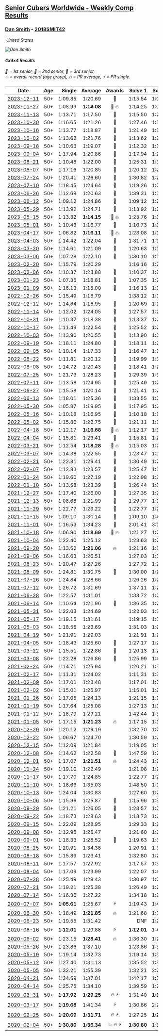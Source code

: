 <style>table {white-space: nowrap;}</style>
<link rel="stylesheet" type="text/css" href="/scw-comp/css/flags.css" />

## [Senior Cubers Worldwide - Weekly Comp Results](/scw-comp/results/)
### [Dan Smith](README.md) - [2018SMIT42](https://www.worldcubeassociation.org/persons/2018SMIT42?event=444)

<i class="flag flag-US" />&nbsp;United States

![Dan Smith](1678150280.jpg)

#### 4x4x4 Results

<span style="white-space: nowrap;">🥇 = 1st senior</span>, <span style="white-space: nowrap;">🥈 = 2nd senior</span>, <span style="white-space: nowrap;">🥉 = 3rd senior</span>, <span style="white-space: nowrap;">💥 = overall record (age group)</span>, <span style="white-space: nowrap;">🔥 = PR average</span>, <span style="white-space: nowrap;">⚡ = PR single</span>.

| Date | Age | Single | Average | Awards | Solve 1 | Solve 2 | Solve 3 | Solve 4 | Solve 5 | Video |
| :--: | :--: | --: | --: | :--: | --: | --: | --: | --: | --: | :-- |
| [2023-12-11](../../results/2023-12-11/444.md) | 50+ | 1:09.85 | 1:20.69 | 🥉 | 1:15.54 | 1:09.85 | 1:21.41 | 1:25.11 | 1:32.48 | [Desktop](https://www.facebook.com/events/101679999707522/permalink/106599715882217) / [Mobile](https://m.facebook.com/events/101679999707522?view=permalink&id=106599715882217) |
| [2023-11-27](../../results/2023-11-27/444.md) | 50+ | 1:08.99 | **1:14.08** | 🥉 🔥 | 1:14.25 | 1:08.99 | 1:15.00 | 1:12.99 | 1:34.00 | [Desktop](https://www.facebook.com/events/305565215720258/permalink/312956658314447) / [Mobile](https://m.facebook.com/events/305565215720258?view=permalink&id=312956658314447) |
| [2023-11-13](../../results/2023-11-13/444.md) | 50+ | 1:13.71 | 1:17.50 | 🥉 | 1:15.50 | 1:26.64 | 1:22.04 | 1:14.96 | 1:13.71 | [Desktop](https://www.facebook.com/events/1374628593479428/permalink/1381685192773768) / [Mobile](https://m.facebook.com/events/1374628593479428?view=permalink&id=1381685192773768) |
| [2023-10-30](../../results/2023-10-30/444.md) | 50+ | 1:16.65 | 1:21.26 | 🥈 | 1:27.46 | 1:19.49 | 1:20.45 | 1:23.84 | 1:16.65 | [Desktop](https://www.facebook.com/events/366558396032988/permalink/371896422165852) / [Mobile](https://m.facebook.com/events/366558396032988?view=permalink&id=371896422165852) |
| [2023-10-16](../../results/2023-10-16/444.md) | 50+ | 1:13.77 | 1:18.87 | 🥉 | 1:21.49 | 1:13.77 | 1:19.00 | 1:18.29 | 1:19.32 | [Desktop](https://www.facebook.com/events/754076313399498/permalink/763230035817459) / [Mobile](https://m.facebook.com/events/754076313399498?view=permalink&id=763230035817459) |
| [2023-10-02](../../results/2023-10-02/444.md) | 50+ | 1:13.62 | 1:21.76 | 🥈 | 1:13.62 | 1:29.37 | 1:27.89 | 1:15.49 | 1:21.90 | [Desktop](https://www.facebook.com/events/370105888672980/permalink/375964941420408) / [Mobile](https://m.facebook.com/events/370105888672980?view=permalink&id=375964941420408) |
| [2023-09-18](../../results/2023-09-18/444.md) | 50+ | 1:10.63 | 1:19.07 | 🥉 | 1:12.32 | 1:10.63 | 1:23.57 | 1:34.26 | 1:21.31 | [Desktop](https://www.facebook.com/events/3507561106126011/permalink/3516624338553021) / [Mobile](https://m.facebook.com/events/3507561106126011?view=permalink&id=3516624338553021) |
| [2023-09-04](../../results/2023-09-04/444.md) | 50+ | 1:17.94 | 1:20.86 | 🥉 | 1:17.94 | 1:25.16 | 1:23.45 | 1:20.70 | 1:18.43 | [Desktop](https://www.facebook.com/events/2764998176984627/permalink/2775202502630861) / [Mobile](https://m.facebook.com/events/2764998176984627?view=permalink&id=2775202502630861) |
| [2023-08-21](../../results/2023-08-21/444.md) | 50+ | 1:10.48 | 1:22.00 | 🥉 | 1:25.31 | 1:30.06 | 1:19.46 | 1:10.48 | 1:21.22 | [Desktop](https://www.facebook.com/events/605466225085334/permalink/612055457759744) / [Mobile](https://m.facebook.com/events/605466225085334?view=permalink&id=612055457759744) |
| [2023-08-07](../../results/2023-08-07/444.md) | 50+ | 1:17.16 | 1:20.85 | 🥉 | 1:20.12 | 1:23.99 | 1:59.03 | 1:18.45 | 1:17.16 | [Desktop](https://www.facebook.com/events/310216218066087/permalink/317069317380777) / [Mobile](https://m.facebook.com/events/310216218066087?view=permalink&id=317069317380777) |
| [2023-07-24](../../results/2023-07-24/444.md) | 50+ | 1:20.41 | 1:26.60 | 🥈 | 1:30.82 | 1:24.14 | 1:28.85 | 1:26.81 | 1:20.41 | [Desktop](https://www.facebook.com/events/3448294872104342/permalink/3453961424871020) / [Mobile](https://m.facebook.com/events/3448294872104342?view=permalink&id=3453961424871020) |
| [2023-07-10](../../results/2023-07-10/444.md) | 50+ | 1:18.45 | 1:24.64 | 🥈 | 1:19.26 | 1:23.68 | 1:30.98 | 1:36.92 | 1:18.45 | [Desktop](https://www.facebook.com/events/972057793917824/permalink/976816636775273) / [Mobile](https://m.facebook.com/events/972057793917824?view=permalink&id=976816636775273) |
| [2023-06-26](../../results/2023-06-26/444.md) | 50+ | 1:12.69 | 1:20.63 | 🥉 | 1:39.31 | 1:12.69 | 1:19.87 | 1:25.26 | 1:16.76 | [Desktop](https://www.facebook.com/events/205496442461873/permalink/215490131462504) / [Mobile](https://m.facebook.com/events/205496442461873?view=permalink&id=215490131462504) |
| [2023-06-12](../../results/2023-06-12/444.md) | 50+ | 1:09.12 | 1:24.86 | 🥉 | 1:09.12 | 1:28.91 | 1:33.81 | 1:18.43 | 1:27.25 | [Desktop](https://www.facebook.com/events/575948201291091/permalink/582970313922213) / [Mobile](https://m.facebook.com/events/575948201291091?view=permalink&id=582970313922213) |
| [2023-05-29](../../results/2023-05-29/444.md) | 50+ | 1:13.92 | 1:24.71 | 🥉 | 1:13.92 | 1:27.47 | 1:28.58 | 1:26.35 | 1:20.31 | [Desktop](https://www.facebook.com/events/769039921377061/permalink/776839933930393) / [Mobile](https://m.facebook.com/events/769039921377061?view=permalink&id=776839933930393) |
| [2023-05-15](../../results/2023-05-15/444.md) | 50+ | 1:13.32 | **1:14.15** | 🥉 🔥 | 1:23.76 | 1:13.32 | 1:13.60 | 1:15.29 | 1:13.55 | [Desktop](https://www.facebook.com/events/201773726045437/permalink/209196615303148) / [Mobile](https://m.facebook.com/events/201773726045437?view=permalink&id=209196615303148) |
| [2023-05-01](../../results/2023-05-01/444.md) | 50+ | 1:10.43 | 1:16.77 | 🥈 | 1:10.73 | 1:10.43 | 1:18.70 | 1:20.89 | 1:24.17 | [Desktop](https://www.facebook.com/events/1554845911676556/permalink/1563133680847779) / [Mobile](https://m.facebook.com/events/1554845911676556?view=permalink&id=1563133680847779) |
| [2023-04-17](../../results/2023-04-17/444.md) | 50+ | 1:06.82 | **1:16.11** | 🥈 🔥 | 1:23.08 | 1:11.05 | 1:18.82 | 1:06.82 | 1:18.45 | [Desktop](https://www.facebook.com/events/175752445390498/permalink/180348038264272) / [Mobile](https://m.facebook.com/events/175752445390498?view=permalink&id=180348038264272) |
| [2023-04-03](../../results/2023-04-03/444.md) | 50+ | 1:14.42 | 1:22.04 | 🥈 | 1:31.71 | 1:18.43 | 1:22.69 | 1:25.00 | 1:14.42 | [Desktop](https://www.facebook.com/events/1352032565369803/permalink/1357911091448617) / [Mobile](https://m.facebook.com/events/1352032565369803?view=permalink&id=1357911091448617) |
| [2023-03-20](../../results/2023-03-20/444.md) | 50+ | 1:14.61 | 1:21.09 | 🥈 | 1:20.63 | 1:14.61 | 1:31.90 | 1:21.99 | 1:20.66 | [Desktop](https://www.facebook.com/events/1616007312171296/permalink/1629971497441544) / [Mobile](https://m.facebook.com/events/1616007312171296?view=permalink&id=1629971497441544) |
| [2023-03-06](../../results/2023-03-06/444.md) | 50+ | 1:07.28 | 1:22.10 | 🥉 | 1:30.10 | 1:18.94 | 1:26.39 | 1:07.28 | 1:20.97 | [Desktop](https://www.facebook.com/events/1616007312171296/permalink/1620186478420046) / [Mobile](https://m.facebook.com/events/1616007312171296?view=permalink&id=1620186478420046) |
| [2023-02-20](../../results/2023-02-20/444.md) | 50+ | 1:15.79 | 1:20.29 |  | 1:16.16 | 1:24.14 | 1:15.79 | 1:20.57 | 1:30.22 | [Desktop](https://www.facebook.com/events/751205503064846/permalink/756687675849962) / [Mobile](https://m.facebook.com/events/751205503064846?view=permalink&id=756687675849962) |
| [2023-02-06](../../results/2023-02-06/444.md) | 50+ | 1:10.37 | 1:23.88 | 🥈 | 1:10.37 | 1:24.28 | 1:25.66 | 1:21.70 | 1:25.86 | [Desktop](https://www.facebook.com/events/1884353481903829/permalink/1892350724437438) / [Mobile](https://m.facebook.com/events/1884353481903829?view=permalink&id=1892350724437438) |
| [2023-01-23](../../results/2023-01-23/444.md) | 50+ | 1:07.35 | 1:18.81 | 🥉 | 1:07.35 | 1:27.07 | 1:21.87 | 1:14.89 | 1:19.66 | [Desktop](https://www.facebook.com/events/509798861140910/permalink/517714917015971) / [Mobile](https://m.facebook.com/events/509798861140910?view=permalink&id=517714917015971) |
| [2023-01-09](../../results/2023-01-09/444.md) | 50+ | 1:16.13 | 1:18.00 | 🥉 | 1:16.13 | 1:17.75 | 1:22.55 | 1:18.31 | 1:17.94 | [Desktop](https://www.facebook.com/events/1531132474062600/permalink/1536035993572248) / [Mobile](https://m.facebook.com/events/1531132474062600?view=permalink&id=1536035993572248) |
| [2022-12-26](../../results/2022-12-26/444.md) | 50+ | 1:15.49 | 1:18.79 |  | 1:38.12 | 1:15.49 | 1:22.87 | 1:17.16 | 1:16.34 | [Desktop](https://www.facebook.com/events/699260168471197/permalink/707864974277383) / [Mobile](https://m.facebook.com/events/699260168471197?view=permalink&id=707864974277383) |
| [2022-12-12](../../results/2022-12-12/444.md) | 50+ | 1:14.64 | 1:16.95 | 🥉 | 1:20.69 | 1:15.88 | 1:17.08 | 1:14.64 | 1:17.89 | [Desktop](https://www.facebook.com/events/1208453943094393/permalink/1228478711091916) / [Mobile](https://m.facebook.com/events/1208453943094393?view=permalink&id=1228478711091916) |
| [2022-11-14](../../results/2022-11-14/444.md) | 50+ | 1:12.02 | 1:24.05 | 🥉 | 1:27.57 | 1:24.05 | 1:30.41 | 1:20.52 | 1:12.02 | [Desktop](https://www.facebook.com/events/823524585526773/permalink/832430587969506) / [Mobile](https://m.facebook.com/events/823524585526773?view=permalink&id=832430587969506) |
| [2022-10-31](../../results/2022-10-31/444.md) | 50+ | 1:10.37 | 1:18.38 | 🥈 | 1:13.37 | 1:27.58 | 1:30.16 | 1:14.19 | 1:10.37 | [Desktop](https://www.facebook.com/events/635474734791505/permalink/638925521113093) / [Mobile](https://m.facebook.com/events/635474734791505?view=permalink&id=638925521113093) |
| [2022-10-17](../../results/2022-10-17/444.md) | 50+ | 1:11.49 | 1:22.54 | 🥉 | 1:25.52 | 1:20.42 | 1:11.49 | 1:24.54 | 1:22.66 | [Desktop](https://www.facebook.com/events/815539682815599/permalink/834878977548336) / [Mobile](https://m.facebook.com/events/815539682815599?view=permalink&id=834878977548336) |
| [2022-10-03](../../results/2022-10-03/444.md) | 50+ | 1:13.90 | 1:20.55 | 🥉 | 1:13.90 | 1:27.83 | 1:19.91 | 1:13.91 | 1:38.80 | [Desktop](https://www.facebook.com/events/815539682815599/permalink/825765445126356) / [Mobile](https://m.facebook.com/events/815539682815599?view=permalink&id=825765445126356) |
| [2022-09-19](../../results/2022-09-19/444.md) | 50+ | 1:18.11 | 1:24.80 | 🥈 | 1:18.11 | 1:23.81 | 1:29.03 | 1:29.12 | 1:21.56 | [Desktop](https://www.facebook.com/events/450657513693488/permalink/455553443203895) / [Mobile](https://m.facebook.com/events/450657513693488?view=permalink&id=455553443203895) |
| [2022-09-05](../../results/2022-09-05/444.md) | 50+ | 1:10.14 | 1:17.33 | 🥈 | 1:16.47 | 1:15.66 | 1:28.28 | 1:10.14 | 1:19.86 | [Desktop](https://www.facebook.com/events/448393960648054/permalink/449911077163009) / [Mobile](https://m.facebook.com/events/448393960648054?view=permalink&id=449911077163009) |
| [2022-08-22](../../results/2022-08-22/444.md) | 50+ | 1:11.81 | 1:20.12 | 🥈 | 1:19.99 | 1:31.07 | 1:11.81 | 1:11.86 | 1:28.51 | [Desktop](https://www.facebook.com/events/542579854309231/permalink/549844846916065) / [Mobile](https://m.facebook.com/events/542579854309231?view=permalink&id=549844846916065) |
| [2022-08-08](../../results/2022-08-08/444.md) | 50+ | 1:14.72 | 1:20.43 | 🥈 | 1:18.41 | 1:22.87 | 1:14.72 | 1:20.00 | 1:49.62 | [Desktop](https://www.facebook.com/events/619445529768906/permalink/621720946208031) / [Mobile](https://m.facebook.com/events/619445529768906?view=permalink&id=621720946208031) |
| [2022-07-25](../../results/2022-07-25/444.md) | 50+ | 1:21.73 | 1:28.23 | 🥇 | 1:29.39 | 1:33.45 | 1:21.86 | 2:26.93 | 1:21.73 | [Desktop](https://www.facebook.com/events/1016110945736319/permalink/1023285925018821) / [Mobile](https://m.facebook.com/events/1016110945736319?view=permalink&id=1023285925018821) |
| [2022-07-11](../../results/2022-07-11/444.md) | 50+ | 1:13.58 | 1:24.95 | 🥈 | 1:25.49 | 1:24.87 | 1:49.97 | 1:13.58 | 1:24.48 | [Desktop](https://www.facebook.com/events/443186990742814/permalink/451543449907168) / [Mobile](https://m.facebook.com/events/443186990742814?view=permalink&id=451543449907168) |
| [2022-06-27](../../results/2022-06-27/444.md) | 50+ | 1:15.58 | 1:20.14 | 🥈 | 1:21.41 | 1:24.38 | 1:16.31 | 1:22.71 | 1:15.58 | [Desktop](https://www.facebook.com/events/605852520957703/permalink/614842013392087) / [Mobile](https://m.facebook.com/events/605852520957703?view=permalink&id=614842013392087) |
| [2022-06-13](../../results/2022-06-13/444.md) | 50+ | 1:18.01 | 1:25.36 | 🥇 | 1:33.55 | 1:21.79 | 1:22.54 | 1:31.75 | 1:18.01 | [Desktop](https://www.facebook.com/events/515728940298305/permalink/523488992855633) / [Mobile](https://m.facebook.com/events/515728940298305?view=permalink&id=523488992855633) |
| [2022-05-30](../../results/2022-05-30/444.md) | 50+ | 1:05.87 | 1:19.95 | 🥇 | 1:17.95 | 1:22.75 | 1:19.15 | 1:05.87 | 1:42.25 | [Desktop](https://www.facebook.com/events/1031249797503298/permalink/1039094140052197) / [Mobile](https://m.facebook.com/events/1031249797503298?view=permalink&id=1039094140052197) |
| [2022-05-16](../../results/2022-05-16/444.md) | 50+ | 1:10.18 | 1:16.95 | 🥇 | 1:10.18 | 1:10.80 | 1:22.12 | 1:17.94 | 1:30.44 | [Desktop](https://www.facebook.com/events/335240368547011/permalink/343608807710167) / [Mobile](https://m.facebook.com/events/335240368547011?view=permalink&id=343608807710167) |
| [2022-05-02](../../results/2022-05-02/444.md) | 50+ | 1:15.86 | 1:22.75 | 🥈 | 1:21.11 | 1:15.86 | 1:24.57 | 1:22.57 | 1:30.79 | [Desktop](https://www.facebook.com/events/766988371376362/permalink/775643900510809) / [Mobile](https://m.facebook.com/events/766988371376362?view=permalink&id=775643900510809) |
| [2022-04-18](../../results/2022-04-18/444.md) | 50+ | 1:12.17 | **1:16.68** | 🥇 🔥 | 1:12.17 | 1:18.37 | 1:14.44 | 1:24.89 | 1:17.24 | [Desktop](https://www.facebook.com/events/651121915952604/permalink/655290792202383) / [Mobile](https://m.facebook.com/events/651121915952604?view=permalink&id=655290792202383) |
| [2022-04-04](../../results/2022-04-04/444.md) | 50+ | 1:15.81 | 1:23.41 | 🥇 | 1:15.81 | 1:22.96 | 1:27.60 | 1:29.93 | 1:19.68 | [Desktop](https://www.facebook.com/events/405703218032158/permalink/413862643882882) / [Mobile](https://m.facebook.com/events/405703218032158?view=permalink&id=413862643882882) |
| [2022-03-21](../../results/2022-03-21/444.md) | 50+ | 1:12.54 | **1:18.28** | 🥇 🔥 | 1:15.03 | 1:22.87 | 1:12.54 | 1:19.82 | 1:20.00 | [Desktop](https://www.facebook.com/events/498666361787423/permalink/507492717571454) / [Mobile](https://m.facebook.com/events/498666361787423?view=permalink&id=507492717571454) |
| [2022-03-07](../../results/2022-03-07/444.md) | 50+ | 1:14.38 | 1:22.55 | 🥈 | 1:23.47 | 1:19.60 | 1:24.77 | 1:14.38 | 1:24.57 | [Desktop](https://www.facebook.com/events/535512814493645/permalink/543237943721132) / [Mobile](https://m.facebook.com/events/535512814493645?view=permalink&id=543237943721132) |
| [2022-02-21](../../results/2022-02-21/444.md) | 50+ | 1:22.81 | 1:29.41 | 🥈 | 1:30.49 | 1:29.32 | 1:22.81 | 1:28.42 | 1:42.11 | [Desktop](https://www.facebook.com/events/627504321814800/permalink/635472544351311) / [Mobile](https://m.facebook.com/events/627504321814800?view=permalink&id=635472544351311) |
| [2022-02-07](../../results/2022-02-07/444.md) | 50+ | 1:12.83 | 1:23.57 | 🥇 | 1:25.47 | 1:17.88 | 1:55.84 | 1:12.83 | 1:27.36 | [Desktop](https://www.facebook.com/events/348205073823528/permalink/356471046330264) / [Mobile](https://m.facebook.com/events/348205073823528?view=permalink&id=356471046330264) |
| [2022-01-24](../../results/2022-01-24/444.md) | 50+ | 1:19.60 | 1:27.19 | 🥈 | 1:22.98 | 1:36.78 | 1:21.80 | 1:19.60 | 1:39.56 | [Desktop](https://www.facebook.com/events/344062540912272/permalink/348504860468040) / [Mobile](https://m.facebook.com/events/344062540912272?view=permalink&id=348504860468040) |
| [2022-01-10](../../results/2022-01-10/444.md) | 50+ | 1:13.58 | 1:23.39 | 🥇 | 1:26.44 | 1:13.58 | 1:37.43 | 1:17.27 | 1:26.45 | [Desktop](https://www.facebook.com/events/895021754505723/permalink/902147517126480) / [Mobile](https://m.facebook.com/events/895021754505723?view=permalink&id=902147517126480) |
| [2021-12-27](../../results/2021-12-27/444.md) | 50+ | 1:17.40 | 1:26.00 | 🥉 | 1:27.35 | 1:26.87 | 1:17.40 | 1:27.24 | 1:23.90 | [Desktop](https://www.facebook.com/events/364077578855426/permalink/372202611376256) / [Mobile](https://m.facebook.com/events/364077578855426?view=permalink&id=372202611376256) |
| [2021-12-13](../../results/2021-12-13/444.md) | 50+ | 1:08.68 | 1:21.99 | 🥈 | 1:29.77 | 1:16.75 | 1:19.44 | 1:33.05 | 1:08.68 | [Desktop](https://www.facebook.com/events/924976574796430/permalink/928882144405873) / [Mobile](https://m.facebook.com/events/924976574796430?view=permalink&id=928882144405873) |
| [2021-11-29](../../results/2021-11-29/444.md) | 50+ | 1:22.77 | 1:29.22 | 🥉 | 1:22.77 | 1:28.38 | 1:32.86 | 1:47.14 | 1:26.41 | [Desktop](https://www.facebook.com/events/293852429335502/permalink/302300808490664) / [Mobile](https://m.facebook.com/events/293852429335502?view=permalink&id=302300808490664) |
| [2021-11-15](../../results/2021-11-15/444.md) | 50+ | 1:09.10 | 1:30.14 | 🥉 | 1:09.10 | 1:41.64 | 1:36.40 | 1:25.18 | 1:28.83 | [Desktop](https://www.facebook.com/events/1073199523496198/permalink/1080511742764976) / [Mobile](https://m.facebook.com/events/1073199523496198?view=permalink&id=1080511742764976) |
| [2021-11-01](../../results/2021-11-01/444.md) | 50+ | 1:16.53 | 1:34.23 | 🥉 | 2:01.41 | 3:10.75 | 1:23.18 | 1:18.09 | 1:16.53 | [Desktop](https://www.facebook.com/events/1122485874951081/permalink/1131273474072321) / [Mobile](https://m.facebook.com/events/1122485874951081?view=permalink&id=1131273474072321) |
| [2021-10-18](../../results/2021-10-18/444.md) | 50+ | 1:06.90 | **1:18.69** | 🥉 🔥 | 1:21.27 | 1:24.31 | 1:10.49 | 1:06.90 | 1:28.71 | [Desktop](https://www.facebook.com/events/917344582209340/permalink/926715981272200) / [Mobile](https://m.facebook.com/events/917344582209340?view=permalink&id=926715981272200) |
| [2021-10-04](../../results/2021-10-04/444.md) | 50+ | 1:22.40 | 1:25.12 |  | 1:23.63 | 1:26.94 | 1:22.40 | 1:24.79 | 1:26.99 | [Desktop](https://www.facebook.com/events/150603127207792/permalink/158678646400240) / [Mobile](https://m.facebook.com/events/150603127207792?view=permalink&id=158678646400240) |
| [2021-09-20](../../results/2021-09-20/444.md) | 50+ | 1:13.52 | **1:21.06** | 🔥 | 1:21.16 | 1:15.30 | 1:31.04 | 1:26.72 | 1:13.52 | [Desktop](https://www.facebook.com/events/4223726381008841/permalink/4258792300835582) / [Mobile](https://m.facebook.com/events/4223726381008841?view=permalink&id=4258792300835582) |
| [2021-09-06](../../results/2021-09-06/444.md) | 50+ | 1:16.63 | 1:26.51 |  | 1:27.03 | 1:31.75 | 1:16.63 | 1:31.00 | 1:21.50 | [Desktop](https://www.facebook.com/events/899313470960376/permalink/908330296725360) / [Mobile](https://m.facebook.com/events/899313470960376?view=permalink&id=908330296725360) |
| [2021-08-23](../../results/2021-08-23/444.md) | 50+ | 1:20.47 | 1:27.26 |  | 1:27.72 | 1:23.75 | 2:37.15 | 1:20.47 | 1:30.31 | [Desktop](https://www.facebook.com/events/1108693076205590/permalink/1117693178638913) / [Mobile](https://m.facebook.com/events/1108693076205590?view=permalink&id=1117693178638913) |
| [2021-08-09](../../results/2021-08-09/444.md) | 50+ | 1:24.81 | 1:30.75 | 🥉 | 1:30.00 | 1:24.81 | 1:32.47 | 1:40.50 | 1:29.77 | [Desktop](https://www.facebook.com/events/2863148610663733/permalink/2872346876410573) / [Mobile](https://m.facebook.com/events/2863148610663733?view=permalink&id=2872346876410573) |
| [2021-07-26](../../results/2021-07-26/444.md) | 50+ | 1:24.84 | 1:28.66 |  | 1:26.26 | 1:25.58 | 1:24.84 | 1:41.06 | 1:34.14 | [Desktop](https://www.facebook.com/events/210838191047415/permalink/221161553348412) / [Mobile](https://m.facebook.com/events/210838191047415?view=permalink&id=221161553348412) |
| [2021-07-12](../../results/2021-07-12/444.md) | 50+ | 1:26.72 | 1:31.69 |  | 1:37.11 | 1:26.72 | 1:28.97 | 1:28.98 | 1:49.78 | [Desktop](https://www.facebook.com/events/3019269651530977/permalink/3056145661176709) / [Mobile](https://m.facebook.com/events/3019269651530977?view=permalink&id=3056145661176709) |
| [2021-06-28](../../results/2021-06-28/444.md) | 50+ | 1:22.57 | 1:31.01 |  | 1:38.72 | 1:22.57 | 1:23.53 | 1:38.39 | 1:31.11 | [Desktop](https://www.facebook.com/events/248738199926629/permalink/256337192500063) / [Mobile](https://m.facebook.com/events/248738199926629?view=permalink&id=256337192500063) |
| [2021-06-14](../../results/2021-06-14/444.md) | 50+ | 1:10.64 | 1:21.96 | 🥉 | 1:36.35 | 1:24.20 | 1:16.45 | 1:25.23 | 1:10.64 | [Desktop](https://www.facebook.com/events/833966864162581/permalink/842428583316409) / [Mobile](https://m.facebook.com/events/833966864162581?view=permalink&id=842428583316409) |
| [2021-05-31](../../results/2021-05-31/444.md) | 50+ | 1:22.03 | 1:24.69 |  | 1:22.03 | 1:32.56 | 1:23.28 | 1:24.46 | 1:26.32 | [Desktop](https://www.facebook.com/events/1677723082618127/permalink/1687769031613532) / [Mobile](https://m.facebook.com/events/1677723082618127?view=permalink&id=1687769031613532) |
| [2021-05-17](../../results/2021-05-17/444.md) | 50+ | 1:19.15 | 1:31.61 |  | 1:19.15 | 1:34.19 | 1:32.04 | DNF | 1:28.59 | [Desktop](https://www.facebook.com/events/373354890741855/permalink/380463840030960) / [Mobile](https://m.facebook.com/events/373354890741855?view=permalink&id=380463840030960) |
| [2021-05-03](../../results/2021-05-03/444.md) | 50+ | 1:18.55 | 1:23.69 |  | 1:31.03 | 1:20.21 | 1:19.83 | 1:18.55 | 1:31.76 | [Desktop](https://www.facebook.com/events/158701836186375/permalink/167195022003723) / [Mobile](https://m.facebook.com/events/158701836186375?view=permalink&id=167195022003723) |
| [2021-04-19](../../results/2021-04-19/444.md) | 50+ | 1:21.91 | 1:29.03 |  | 1:21.91 | 1:28.66 | 1:25.89 | 1:36.65 | 1:32.55 | [Desktop](https://www.facebook.com/events/1009195762821458/permalink/1017537455320622) / [Mobile](https://m.facebook.com/events/1009195762821458?view=permalink&id=1017537455320622) |
| [2021-04-05](../../results/2021-04-05/444.md) | 50+ | 1:18.43 | 1:25.60 | 🥉 | 1:27.17 | 1:29.04 | 1:25.37 | 1:18.43 | 1:24.25 | [Desktop](https://www.facebook.com/events/2619499895016321/permalink/2628752457424398) / [Mobile](https://m.facebook.com/events/2619499895016321?view=permalink&id=2628752457424398) |
| [2021-03-22](../../results/2021-03-22/444.md) | 50+ | 1:15.51 | 1:22.86 | 🥈 | 1:20.13 | 1:26.57 | 1:23.69 | 1:24.76 | 1:15.51 | [Desktop](https://www.facebook.com/events/2537500386546221/permalink/2547157865580473) / [Mobile](https://m.facebook.com/events/2537500386546221?view=permalink&id=2547157865580473) |
| [2021-03-08](../../results/2021-03-08/444.md) | 50+ | 1:22.28 | 1:26.86 | 🥈 | 1:25.99 | 1:43.65 | 1:22.28 | 1:24.92 | 1:29.67 | [Desktop](https://www.facebook.com/events/161142189072151/permalink/167603105092726) / [Mobile](https://m.facebook.com/events/161142189072151?view=permalink&id=167603105092726) |
| [2021-02-24](../../results/2021-02-24/444.md) | 50+ | 1:14.71 | 1:25.94 |  | 1:20.21 | 1:30.61 | 1:14.71 | 1:27.62 | 1:30.00 | [Desktop](https://www.facebook.com/events/256148192722702/permalink/263226612014860) / [Mobile](https://m.facebook.com/events/256148192722702?view=permalink&id=263226612014860) |
| [2021-02-17](../../results/2021-02-17/444.md) | 50+ | 1:11.31 | 1:24.02 |  | 1:11.31 | 1:34.32 | 1:19.09 | 1:18.64 | 1:53.16 | [Desktop](https://www.facebook.com/events/1341827372862028/permalink/1345375442507221) / [Mobile](https://m.facebook.com/events/1341827372862028?view=permalink&id=1345375442507221) |
| [2021-02-09](../../results/2021-02-09/444.md) | 50+ | 1:17.01 | 1:23.48 |  | 1:17.01 | 1:24.94 | 1:21.31 | 1:41.68 | 1:24.18 | [Desktop](https://www.facebook.com/events/1072787469872680/permalink/1076543652830395) / [Mobile](https://m.facebook.com/events/1072787469872680?view=permalink&id=1076543652830395) |
| [2021-02-02](../../results/2021-02-02/444.md) | 50+ | 1:15.01 | 1:25.97 |  | 1:15.01 | 1:27.76 | 1:23.00 | 1:27.14 | 1:28.40 | [Desktop](https://www.facebook.com/events/419241732746821/permalink/422245352446459) / [Mobile](https://m.facebook.com/events/419241732746821?view=permalink&id=422245352446459) |
| [2021-01-26](../../results/2021-01-26/444.md) | 50+ | 1:17.05 | 1:24.13 |  | 1:21.15 | 1:19.74 | 1:17.05 | 1:36.83 | 1:31.50 | [Desktop](https://www.facebook.com/events/886756952081472/permalink/890293608394473) / [Mobile](https://m.facebook.com/events/886756952081472?view=permalink&id=890293608394473) |
| [2021-01-19](../../results/2021-01-19/444.md) | 50+ | 1:17.64 | 1:25.08 |  | 1:27.13 | 1:17.64 | 1:18.42 | 1:29.68 | 1:31.74 | [Desktop](https://www.facebook.com/events/801984480354340/permalink/804871646732290) / [Mobile](https://m.facebook.com/events/801984480354340?view=permalink&id=804871646732290) |
| [2021-01-12](../../results/2021-01-12/444.md) | 50+ | 1:18.79 | 1:29.21 |  | 1:42.44 | 1:31.76 | 1:26.00 | 1:29.86 | 1:18.79 | [Desktop](https://www.facebook.com/events/412251730086008/permalink/415977633046751) / [Mobile](https://m.facebook.com/events/412251730086008?view=permalink&id=415977633046751) |
| [2021-01-05](../../results/2021-01-05/444.md) | 50+ | 1:17.15 | **1:21.23** | 🔥 | 1:17.15 | 1:17.48 | 1:23.91 | 1:23.35 | 1:22.87 | [Desktop](https://www.facebook.com/events/438895340619582/permalink/442903180218798) / [Mobile](https://m.facebook.com/events/438895340619582?view=permalink&id=442903180218798) |
| [2020-12-29](../../results/2020-12-29/444.md) | 50+ | 1:20.12 | 1:29.19 |  | 1:32.70 | 1:25.94 | 1:28.94 | 1:20.12 | DNF | [Desktop](https://www.facebook.com/events/1086076581855919/permalink/1089655764831334) / [Mobile](https://m.facebook.com/events/1086076581855919?view=permalink&id=1089655764831334) |
| [2020-12-22](../../results/2020-12-22/444.md) | 50+ | 1:06.67 | 1:24.70 |  | 1:30.59 | 1:20.54 | 1:06.67 | 1:33.26 | 1:22.97 | [Desktop](https://www.facebook.com/events/202563571576862/permalink/207989661034253) / [Mobile](https://m.facebook.com/events/202563571576862?view=permalink&id=207989661034253) |
| [2020-12-15](../../results/2020-12-15/444.md) | 50+ | 1:12.09 | 1:21.84 |  | 1:19.05 | 1:12.09 | 1:16.48 | 1:32.89 | 1:29.98 | [Desktop](https://www.facebook.com/events/380879093195746/permalink/384573952826260) / [Mobile](https://m.facebook.com/events/380879093195746?view=permalink&id=384573952826260) |
| [2020-12-08](../../results/2020-12-08/444.md) | 50+ | 1:14.62 | 1:22.58 | 🥉 | 1:47.59 | 1:23.69 | 1:25.63 | 1:14.62 | 1:18.42 | [Desktop](https://www.facebook.com/events/209111367450307/permalink/213390027022441) / [Mobile](https://m.facebook.com/events/209111367450307?view=permalink&id=213390027022441) |
| [2020-12-01](../../results/2020-12-01/444.md) | 50+ | 1:17.07 | **1:21.51** | 🔥 | 1:24.43 | 1:22.74 | 1:31.81 | 1:17.07 | 1:17.35 | [Desktop](https://www.facebook.com/events/1067911153659963/permalink/1072385919879153) / [Mobile](https://m.facebook.com/events/1067911153659963?view=permalink&id=1072385919879153) |
| [2020-11-24](../../results/2020-11-24/444.md) | 50+ | 1:19.10 | 1:22.49 |  | 1:21.08 | 1:21.51 | 1:19.10 | 1:31.26 | 1:24.88 | [Desktop](https://www.facebook.com/events/383885642947563/permalink/388199112516216) / [Mobile](https://m.facebook.com/events/383885642947563?view=permalink&id=388199112516216) |
| [2020-11-17](../../results/2020-11-17/444.md) | 50+ | 1:17.70 | 1:24.85 |  | 1:22.77 | 1:25.31 | 2:15.89 | 1:26.46 | 1:17.70 | [Desktop](https://www.facebook.com/events/385577379164063/permalink/389787758743025) / [Mobile](https://m.facebook.com/events/385577379164063?view=permalink&id=389787758743025) |
| [2020-11-10](../../results/2020-11-10/444.md) | 50+ | 1:18.66 | 1:35.03 |  | 1:48.50 | 1:18.66 | 1:30.19 | 1:37.31 | 1:37.60 | [Desktop](https://www.facebook.com/events/2956286364603224/permalink/2963678893863971) / [Mobile](https://m.facebook.com/events/2956286364603224?view=permalink&id=2963678893863971) |
| [2020-10-13](../../results/2020-10-13/444.md) | 50+ | 1:24.04 | 1:30.83 |  | 1:27.60 | 1:24.04 | 1:26.63 | 1:38.25 | 1:38.67 | [Desktop](https://www.facebook.com/events/746942356162446/permalink/751733412350007) / [Mobile](https://m.facebook.com/events/746942356162446?view=permalink&id=751733412350007) |
| [2020-10-06](../../results/2020-10-06/444.md) | 50+ | 1:15.96 | 1:25.87 | 🥉 | 1:15.96 | 1:32.21 | 1:24.99 | 1:47.24 | 1:20.42 | [Desktop](https://www.facebook.com/events/427181104911253/permalink/437238780572152) / [Mobile](https://m.facebook.com/events/427181104911253?view=permalink&id=437238780572152) |
| [2020-09-29](../../results/2020-09-29/444.md) | 50+ | 1:21.21 | 1:26.05 | 🥈 | 1:28.57 | 1:23.51 | 1:27.12 | 1:27.51 | 1:21.21 | [Desktop](https://www.facebook.com/events/427181104911253/permalink/431743861121644) / [Mobile](https://m.facebook.com/events/427181104911253?view=permalink&id=431743861121644) |
| [2020-09-22](../../results/2020-09-22/444.md) | 50+ | 1:18.73 | 1:28.63 | 🥉 | 1:18.73 | 1:24.79 | 1:27.12 | 1:41.60 | 1:33.99 | [Desktop](https://www.facebook.com/events/342541897161786/permalink/346735893409053) / [Mobile](https://m.facebook.com/events/342541897161786?view=permalink&id=346735893409053) |
| [2020-09-15](../../results/2020-09-15/444.md) | 50+ | 1:22.09 | 1:28.95 |  | 1:29.33 | 1:27.96 | 1:29.57 | 1:33.26 | 1:22.09 | [Desktop](https://www.facebook.com/events/655903882008117/permalink/661765348088637) / [Mobile](https://m.facebook.com/events/655903882008117?view=permalink&id=661765348088637) |
| [2020-09-08](../../results/2020-09-08/444.md) | 50+ | 1:12.95 | 1:25.47 |  | 1:21.60 | 1:21.70 | 1:12.95 | 1:43.77 | 1:33.11 | [Desktop](https://www.facebook.com/events/655903882008117/permalink/656010341997471) / [Mobile](https://m.facebook.com/events/655903882008117?view=permalink&id=656010341997471) |
| [2020-09-01](../../results/2020-09-01/444.md) | 50+ | 1:18.33 | 1:28.52 | 🥉 | 1:19.63 | 1:36.59 | 1:29.33 | 1:39.67 | 1:18.33 | [Desktop](https://www.facebook.com/events/987180995036806/permalink/992470331174539) / [Mobile](https://m.facebook.com/events/987180995036806?view=permalink&id=992470331174539) |
| [2020-08-25](../../results/2020-08-25/444.md) | 50+ | 1:20.91 | 1:34.38 |  | 1:20.91 | 1:34.65 | 1:38.07 | 1:30.41 | 1:40.41 | [Desktop](https://www.facebook.com/events/375269430142971/permalink/379899466346634) / [Mobile](https://m.facebook.com/events/375269430142971?view=permalink&id=379899466346634) |
| [2020-08-18](../../results/2020-08-18/444.md) | 50+ | 1:15.89 | 1:23.41 |  | 1:32.80 | 1:25.28 | 1:21.41 | 1:23.55 | 1:15.89 | [Desktop](https://www.facebook.com/events/3231806576868309/permalink/3252007768181523) / [Mobile](https://m.facebook.com/events/3231806576868309?view=permalink&id=3252007768181523) |
| [2020-08-11](../../results/2020-08-11/444.md) | 50+ | 1:17.57 | 1:27.92 |  | 1:17.57 | 1:30.64 | 1:26.65 | 1:30.76 | 1:26.46 | [Desktop](https://www.facebook.com/events/1112228215845470/permalink/1117137262021232) / [Mobile](https://m.facebook.com/events/1112228215845470?view=permalink&id=1117137262021232) |
| [2020-08-04](../../results/2020-08-04/444.md) | 50+ | 1:17.09 | 1:23.99 |  | 1:22.07 | 1:40.75 | 1:27.19 | 1:22.70 | 1:17.09 | [Desktop](https://www.facebook.com/events/770016233779888/permalink/775225113259000) / [Mobile](https://m.facebook.com/events/770016233779888?view=permalink&id=775225113259000) |
| [2020-07-28](../../results/2020-07-28/444.md) | 50+ | 1:25.49 | 1:28.43 |  | 1:30.97 | 1:26.28 | 1:29.14 | 1:25.49 | 1:29.86 | [Desktop](https://www.facebook.com/events/299658408049797/permalink/304803070868664) / [Mobile](https://m.facebook.com/events/299658408049797?view=permalink&id=304803070868664) |
| [2020-07-21](../../results/2020-07-21/444.md) | 50+ | 1:19.21 | 1:25.38 |  | 1:26.49 | 1:29.91 | 1:27.68 | 1:19.21 | 1:21.96 | [Desktop](https://www.facebook.com/events/3081159145282455/permalink/3097459720319064) / [Mobile](https://m.facebook.com/events/3081159145282455?view=permalink&id=3097459720319064) |
| [2020-07-14](../../results/2020-07-14/444.md) | 50+ | 1:16.36 | 1:27.22 |  | 1:34.18 | 1:22.93 | 1:38.37 | 1:24.55 | 1:16.36 | [Desktop](https://www.facebook.com/events/2729568740635198/permalink/2734110893514316) / [Mobile](https://m.facebook.com/events/2729568740635198?view=permalink&id=2734110893514316) |
| [2020-07-07](../../results/2020-07-07/444.md) | 50+ | **1:05.61** | 1:25.67 | ⚡ | 1:19.43 | 1:46.21 | 1:29.95 | 1:27.63 | **1:05.61** | [Desktop](https://www.facebook.com/events/307625317040136/permalink/311930559942945) / [Mobile](https://m.facebook.com/events/307625317040136?view=permalink&id=311930559942945) |
| [2020-06-30](../../results/2020-06-30/444.md) | 50+ | 1:18.49 | **1:21.85** | 🔥 | 1:21.68 | 1:32.91 | 1:18.49 | 1:25.28 | 1:18.60 | [Desktop](https://www.facebook.com/events/284746466306313/permalink/289286089185684) / [Mobile](https://m.facebook.com/events/284746466306313?view=permalink&id=289286089185684) |
| [2020-06-23](../../results/2020-06-23/444.md) | 50+ | 1:19.55 | 1:31.42 |  | DNF | 1:26.51 | 1:19.55 | 1:34.01 | 1:33.75 | [Desktop](https://www.facebook.com/events/268636114456043/permalink/281908189795502) / [Mobile](https://m.facebook.com/events/268636114456043?view=permalink&id=281908189795502) |
| [2020-06-16](../../results/2020-06-16/444.md) | 50+ | **1:12.01** | 1:29.88 | ⚡ | **1:12.01** | 1:44.45 | 2:05.62 | 1:19.71 | 1:25.47 | [Desktop](https://www.facebook.com/events/256188575607890/permalink/260576965169051) / [Mobile](https://m.facebook.com/events/256188575607890?view=permalink&id=260576965169051) |
| [2020-06-02](../../results/2020-06-02/444.md) | 50+ | 1:23.15 | **1:28.41** | 🔥 | 1:36.30 | 1:26.41 | 1:23.15 | 1:35.64 | 1:23.19 | [Desktop](https://www.facebook.com/events/573401076937046/permalink/578239283119892) / [Mobile](https://m.facebook.com/events/573401076937046?view=permalink&id=578239283119892) |
| [2020-05-26](../../results/2020-05-26/444.md) | 50+ | 1:23.86 | 1:37.10 |  | 1:23.86 | 1:38.50 | 1:44.99 | 1:50.58 | 1:27.80 | [Desktop](https://www.facebook.com/events/637852836799991/permalink/641464449772163) / [Mobile](https://m.facebook.com/events/637852836799991?view=permalink&id=641464449772163) |
| [2020-05-19](../../results/2020-05-19/444.md) | 50+ | 1:19.14 | 1:32.73 |  | 1:19.14 | 1:33.52 | 1:38.56 | 1:26.12 | 1:46.02 | [Desktop](https://www.facebook.com/events/201300894172579/permalink/204240630545272) / [Mobile](https://m.facebook.com/events/201300894172579?view=permalink&id=204240630545272) |
| [2020-05-12](../../results/2020-05-12/444.md) | 50+ | 1:27.40 | 1:31.13 |  | 1:35.52 | 1:32.30 | 1:27.40 | 1:29.10 | 1:31.99 | [Desktop](https://www.facebook.com/events/276138643524223/permalink/279669073171180) / [Mobile](https://m.facebook.com/events/276138643524223?view=permalink&id=279669073171180) |
| [2020-05-05](../../results/2020-05-05/444.md) | 50+ | 1:32.21 | 1:55.39 |  | 1:32.21 | 2:25.83 | 1:47.76 | 1:32.58 | DNF | [Desktop](https://www.facebook.com/events/557526585195168/permalink/562120181402475) / [Mobile](https://m.facebook.com/events/557526585195168?view=permalink&id=562120181402475) |
| [2020-04-21](../../results/2020-04-21/444.md) | 50+ | 1:34.59 | 1:37.01 |  | 1:42.17 | 1:37.90 | 1:34.59 | 1:37.68 | 1:35.44 | [Desktop](https://www.facebook.com/events/538096063773916/permalink/542802749969914) / [Mobile](https://m.facebook.com/events/538096063773916?view=permalink&id=542802749969914) |
| [2020-04-14](../../results/2020-04-14/444.md) | 50+ | 1:25.75 | 1:34.10 |  | 1:39.59 | 1:25.75 | 1:29.21 | 1:37.85 | 1:35.23 | [Desktop](https://www.facebook.com/events/1400953806773430/permalink/1405757922959685) / [Mobile](https://m.facebook.com/events/1400953806773430?view=permalink&id=1405757922959685) |
| [2020-03-31](../../results/2020-03-31/444.md) | 50+ | **1:17.92** | **1:29.25** | 🔥 ⚡ | 1:31.40 | **1:17.92** | 1:22.26 | 1:34.10 | 1:35.71 | [Desktop](https://www.facebook.com/events/269276700734640/permalink/272645773731066) / [Mobile](https://m.facebook.com/events/269276700734640?view=permalink&id=272645773731066) |
| [2020-03-17](../../results/2020-03-17/444.md) | 50+ | **1:19.68** | 1:41.34 | ⚡ | 1:30.86 | 2:22.73 | 1:40.48 | **1:19.68** | 1:52.69 | [Desktop](https://www.facebook.com/events/211732526904866/permalink/215124999898952) / [Mobile](https://m.facebook.com/events/211732526904866?view=permalink&id=215124999898952) |
| [2020-02-25](../../results/2020-02-25/444.md) | 50+ | **1:20.69** | **1:31.71** | 🔥 ⚡ | 1:27.25 | **1:20.69** | 1:32.35 | 1:42.55 | 1:35.53 | [Desktop](https://www.facebook.com/events/805797596592397/permalink/806362596535897) / [Mobile](https://m.facebook.com/events/805797596592397?view=permalink&id=806362596535897) |
| [2020-02-04](../../results/2020-02-04/444.md) | 50+ | **1:30.80** | **1:36.34** | 💥 🔥 ⚡ | **1:30.80** | 1:33.28 | 1:44.93 | DNS | DNS | [Desktop](https://www.facebook.com/groups/1604105099735401/permalink/2137188879760351) / [Mobile](https://m.facebook.com/groups/1604105099735401?view=permalink&id=2137188879760351) |


<!-- Global site tag (gtag.js) - Google Analytics -->
<script async src="https://www.googletagmanager.com/gtag/js?id=UA-86348435-3"></script>
<script>window.dataLayer = window.dataLayer || []; function gtag() {dataLayer.push(arguments);} gtag('js', new Date()); gtag('config', 'UA-86348435-3');</script>
